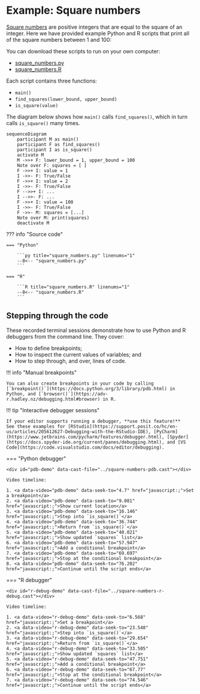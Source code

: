 # Example: Square numbers

[Square numbers](https://en.wikipedia.org/wiki/Square_number) are positive integers that are equal to the square of an integer.
Here we have provided example Python and R scripts that print all of the square numbers between 1 and 100:

<div id="square-numbers-demo" data-cast-file="../square-numbers-demo.cast"></div>

You can download these scripts to run on your own computer:

- [square_numbers.py](square_numbers.py)
- [square_numbers.R](square_numbers.R)

Each script contains three functions:

- `main()`
- `find_squares(lower_bound, upper_bound)`
- `is_square(value)`

The diagram below shows how `main()` calls `find_squares()`, which in turn calls `is_square()` many times.

```mermaid
sequenceDiagram
    participant M as main()
    participant F as find_squares()
    participant I as is_square()
    activate M
    M ->>+ F: lower_bound = 1, upper_bound = 100
    Note over F: squares = [ ]
    F ->>+ I: value = 1
    I ->>- F: True/False
    F ->>+ I: value = 2
    I ->>- F: True/False
    F -->>+ I: ...
    I -->>- F: ...
    F ->>+ I: value = 100
    I ->>- F: True/False
    F ->>- M: squares = [...]
    Note over M: print(squares)
    deactivate M
```

??? info "Source code"

    === "Python"

        ```py title="square_numbers.py" linenums="1"
        --8<-- "square_numbers.py"
        ```

    === "R"

        ```R title="square_numbers.R" linenums="1"
        --8<-- "square_numbers.R"
        ```

## Stepping through the code

These recorded terminal sessions demonstrate how to use Python and R debuggers from the command line.
They cover:

- How to define breakpoints;
- How to inspect the current values of variables; and
- How to step through, and over, lines of code.

!!! info "Manual breakpoints"

    You can also create breakpoints in your code by calling [`breakpoint()`](https://docs.python.org/3/library/pdb.html) in Python, and [`browser()`](https://adv-r.hadley.nz/debugging.html#browser) in R.

!!! tip "Interactive debugger sessions"

    If your editor supports running a debugger, **use this feature!**
    See these examples for [RStudio](https://support.posit.co/hc/en-us/articles/205612627-Debugging-with-the-RStudio-IDE), [PyCharm](https://www.jetbrains.com/pycharm/features/debugger.html), [Spyder](https://docs.spyder-ide.org/current/panes/debugging.html), and [VS Code](https://code.visualstudio.com/docs/editor/debugging).

=== "Python debugger"

    <div id="pdb-demo" data-cast-file="../square-numbers-pdb.cast"></div>

    Video timeline:

    1. <a data-video="pdb-demo" data-seek-to="4.7" href="javascript:;">Set a breakpoint</a>
    2. <a data-video="pdb-demo" data-seek-to="9.081" href="javascript:;">Show current location</a>
    3. <a data-video="pdb-demo" data-seek-to="16.146" href="javascript:;">Step into `is_square()`</a>
    4. <a data-video="pdb-demo" data-seek-to="36.744" href="javascript:;">Return from `is_square()`</a>
    5. <a data-video="pdb-demo" data-seek-to="40.021" href="javascript:;">Show updated `squares` list</a>
    6. <a data-video="pdb-demo" data-seek-to="57.947" href="javascript:;">Add a conditional breakpoint</a>
    7. <a data-video="pdb-demo" data-seek-to="69.697" href="javascript:;">Stop at the conditional breakpoint</a>
    8. <a data-video="pdb-demo" data-seek-to="76.202" href="javascript:;">Continue until the script ends</a>

=== "R debugger"

    <div id="r-debug-demo" data-cast-file="../square-numbers-r-debug.cast"></div>

    Video timeline:

    1. <a data-video="r-debug-demo" data-seek-to="6.568" href="javascript:;">Set a breakpoint</a>
    2. <a data-video="r-debug-demo" data-seek-to="23.548" href="javascript:;">Step into `is_square()`</a>
    3. <a data-video="r-debug-demo" data-seek-to="29.654" href="javascript:;">Return from `is_square()`</a>
    4. <a data-video="r-debug-demo" data-seek-to="33.505" href="javascript:;">Show updated `squares` list</a>
    5. <a data-video="r-debug-demo" data-seek-to="47.751" href="javascript:;">Add a conditional breakpoint</a>
    6. <a data-video="r-debug-demo" data-seek-to="67.77" href="javascript:;">Stop at the conditional breakpoint</a>
    7. <a data-video="r-debug-demo" data-seek-to="74.546" href="javascript:;">Continue until the script ends</a>
